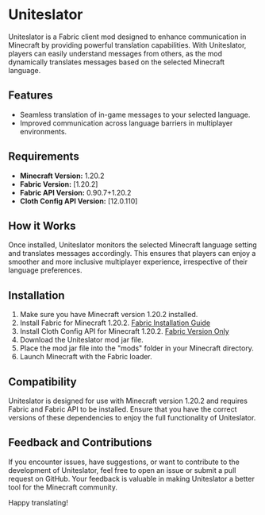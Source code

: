 # Uniteslator

Uniteslator is a Fabric client mod designed to enhance communication in Minecraft by providing powerful translation capabilities. With Uniteslator, players can easily understand messages from others, as the mod dynamically translates messages based on the selected Minecraft language.

## Features

- Seamless translation of in-game messages to your selected language.
- Improved communication across language barriers in multiplayer environments.

## Requirements

- **Minecraft Version:** 1.20.2
- **Fabric Version:** [1.20.2]
- **Fabric API Version:** 0.90.7+1.20.2
- **Cloth Config API Version:** [12.0.110]

## How it Works

Once installed, Uniteslator monitors the selected Minecraft language setting and translates messages accordingly. This ensures that players can enjoy a smoother and more inclusive multiplayer experience, irrespective of their language preferences.

## Installation

1. Make sure you have Minecraft version 1.20.2 installed.
2. Install Fabric for Minecraft 1.20.2. [Fabric Installation Guide](https://fabricmc.net/wiki/install)
3. Install Cloth Config API for Minecraft 1.20.2. [Fabric Version Only](https://modrinth.com/mod/cloth-config/versions)
4. Download the Uniteslator mod jar file.
5. Place the mod jar file into the "mods" folder in your Minecraft directory.
6. Launch Minecraft with the Fabric loader.

## Compatibility

Uniteslator is designed for use with Minecraft version 1.20.2 and requires Fabric and Fabric API to be installed. Ensure that you have the correct versions of these dependencies to enjoy the full functionality of Uniteslator.

## Feedback and Contributions

If you encounter issues, have suggestions, or want to contribute to the development of Uniteslator, feel free to open an issue or submit a pull request on GitHub. Your feedback is valuable in making Uniteslator a better tool for the Minecraft community.

Happy translating!
